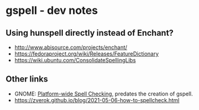 gspell - dev notes
==================

Using hunspell directly instead of Enchant?
-------------------------------------------

- http://www.abisource.com/projects/enchant/
- https://fedoraproject.org/wiki/Releases/FeatureDictionary
- https://wiki.ubuntu.com/ConsolidateSpellingLibs

Other links
-----------

- GNOME: [Platform-wide Spell Checking](https://wiki.gnome.org/Initiatives/SpellChecking),
  predates the creation of gspell.
- https://zverok.github.io/blog/2021-05-06-how-to-spellcheck.html
